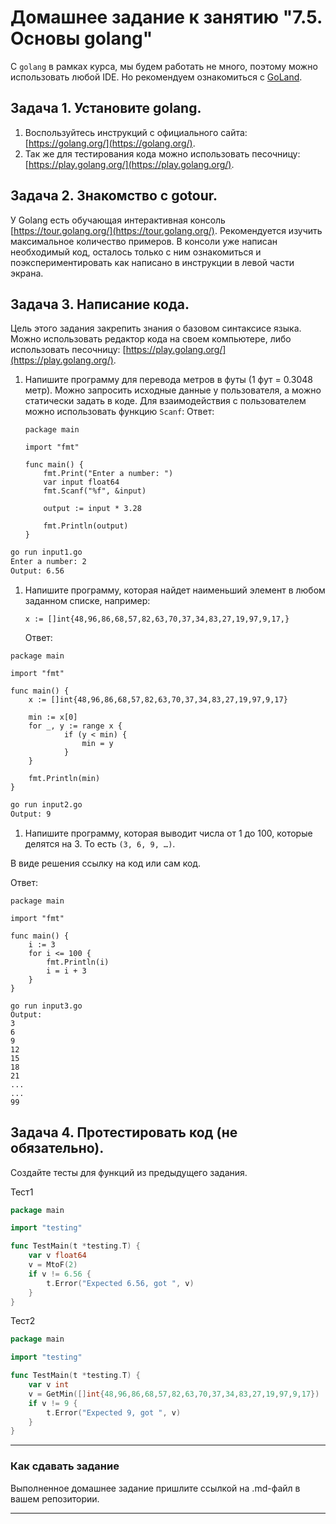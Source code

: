 # Домашнее задание к занятию "7.5. Основы golang"

С `golang` в рамках курса, мы будем работать не много, поэтому можно использовать любой IDE. 
Но рекомендуем ознакомиться с [GoLand](https://www.jetbrains.com/ru-ru/go/).  

## Задача 1. Установите golang.
1. Воспользуйтесь инструкций с официального сайта: [https://golang.org/](https://golang.org/).
2. Так же для тестирования кода можно использовать песочницу: [https://play.golang.org/](https://play.golang.org/).

## Задача 2. Знакомство с gotour.
У Golang есть обучающая интерактивная консоль [https://tour.golang.org/](https://tour.golang.org/). 
Рекомендуется изучить максимальное количество примеров. В консоли уже написан необходимый код, 
осталось только с ним ознакомиться и поэкспериментировать как написано в инструкции в левой части экрана.  

## Задача 3. Написание кода. 
Цель этого задания закрепить знания о базовом синтаксисе языка. Можно использовать редактор кода 
на своем компьютере, либо использовать песочницу: [https://play.golang.org/](https://play.golang.org/).

1. Напишите программу для перевода метров в футы (1 фут = 0.3048 метр). Можно запросить исходные данные 
у пользователя, а можно статически задать в коде.
    Для взаимодействия с пользователем можно использовать функцию `Scanf`:
    Ответ:

    ```golang
    package main
    
    import "fmt"
    
    func main() {
        fmt.Print("Enter a number: ")
        var input float64
        fmt.Scanf("%f", &input)
    
        output := input * 3.28
    
        fmt.Println(output)    
    }
    ```

```bash
go run input1.go
Enter a number: 2
Output: 6.56
```

1. Напишите программу, которая найдет наименьший элемент в любом заданном списке, например:
    ```
    x := []int{48,96,86,68,57,82,63,70,37,34,83,27,19,97,9,17,}
    ```

    Ответ:
```golang
package main

import "fmt"

func main() {
    x := []int{48,96,86,68,57,82,63,70,37,34,83,27,19,97,9,17}

    min := x[0]
    for _, y := range x {
            if (y < min) {
                min = y
            }
    }

    fmt.Println(min)
}
```

```bash
go run input2.go
Output: 9
```

1. Напишите программу, которая выводит числа от 1 до 100, которые делятся на 3. То есть `(3, 6, 9, …)`.

В виде решения ссылку на код или сам код. 

Ответ:
```golang
package main

import "fmt"

func main() {
    i := 3
    for i <= 100 {
        fmt.Println(i)
        i = i + 3
    }
}
```

```
go run input3.go
Output:
3
6
9
12
15
18
21
...
...
99
```

## Задача 4. Протестировать код (не обязательно).

Создайте тесты для функций из предыдущего задания.

Тест1
```go
package main

import "testing"

func TestMain(t *testing.T) {
	var v float64
	v = MtoF(2)
	if v != 6.56 {
		t.Error("Expected 6.56, got ", v)
	}
}
```

Тест2
```go
package main

import "testing"

func TestMain(t *testing.T) {
	var v int
	v = GetMin([]int{48,96,86,68,57,82,63,70,37,34,83,27,19,97,9,17})
	if v != 9 {
		t.Error("Expected 9, got ", v)
	}
}
```

---

### Как cдавать задание

Выполненное домашнее задание пришлите ссылкой на .md-файл в вашем репозитории.

---

